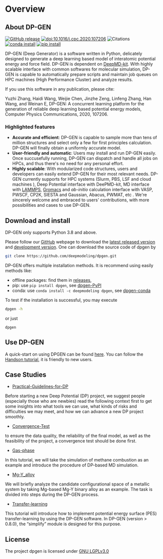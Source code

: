 # Overview

## About DP-GEN

[![GitHub release](https://img.shields.io/github/release/deepmodeling/dpgen.svg?maxAge=86400)](https://github.com/deepmodeling/dpgen/releases/)
[![doi:10.1016/j.cpc.2020.107206](https://img.shields.io/badge/DOI-10.1016%2Fj.cpc.2020.107206-blue)](https://doi.org/10.1016/j.cpc.2020.107206)
![Citations](https://citations.njzjz.win/10.1016/j.cpc.2020.107206)
[![conda install](https://img.shields.io/conda/dn/deepmodeling/dpgen?label=conda%20install)](https://anaconda.org/deepmodeling/dpgen)
[![pip install](https://img.shields.io/pypi/dm/dpgen?label=pip%20install)](https://pypi.org/project/dpgen)

DP-GEN (Deep Generator)  is a software written in Python, delicately designed to generate a deep learning based model of interatomic potential energy and force field. DP-GEN is dependent on [DeepMD-kit](https://github.com/deepmodeling/deepmd-kit/blob/master/README.md). With highly scalable interface with common softwares for molecular simulation, DP-GEN is capable to  automatically prepare scripts and maintain job queues on HPC machines (High Performance Cluster) and analyze results.

If you use this software in any publication, please cite:

Yuzhi Zhang, Haidi Wang, Weijie Chen, Jinzhe Zeng, Linfeng Zhang, Han Wang, and Weinan E, DP-GEN: A concurrent learning platform for the generation of reliable deep learning based potential energy models, Computer Physics Communications, 2020, 107206.

### Highlighted features
+ **Accurate and efficient**: DP-GEN is capable to sample more than tens of million structures and select only a few for first principles calculation. DP-GEN will finally obtain a uniformly accurate model.
+ **User-friendly and automatic**: Users may install and run DP-GEN easily. Once succusefully running, DP-GEN can dispatch and handle all jobs on HPCs, and thus there's no need for any personal effort.
+ **Highly scalable**: With modularized code structures, users and developers can easily extend DP-GEN for their most relevant needs. DP-GEN currently supports for HPC systems (Slurm, PBS, LSF and cloud machines ), Deep Potential interface with DeePMD-kit, MD interface with [LAMMPS](https://www.lammps.org/), [Gromacs](http://www.gromacs.org/)   and *ab-initio* calculation interface with VASP, PWSCF, CP2K, SIESTA and Gaussian, Abacus, PWMAT, etc . We're sincerely welcome and embraced to users' contributions, with more possibilities and cases to use DP-GEN.

## Download and install

DP-GEN only supports Python 3.8 and above.

Please follow our [GitHub](https://github.com/deepmodeling/dpgen) webpage to download the [latest released version](https://github.com/deepmodeling/dpgen/tree/master) and [development version](https://github.com/deepmodeling/dpgen/tree/devel).
One can download the source code of dpgen by
```bash
git clone https://github.com/deepmodeling/dpgen.git
```

DP-GEN offers multiple installation methods. It is recommend using easily methods like:
- offline packages: find them in [releases](https://github.com/deepmodeling/dpgen/releases/),
- pip: use `pip install dpgen`, see [dpgen-PyPI](https://pypi.org/project/dpgen/)
- conda: use `conda install -c deepmodeling dpgen`, see [dpgen-conda](https://anaconda.org/deepmodeling/dpgen)


To test if the installation is successful, you may execute
```bash
dpgen -h
```
or just
```
dpgen
```

## Use DP-GEN

A quick-start on using DPGEN can be found [here](https://tutorials.deepmodeling.com/en/latest/Tutorials/DP-GEN/index.html). You can follow the [Handson tutorial](https://tutorials.deepmodeling.com/en/latest/Tutorials/DP-GEN/learnDoc/DP-GEN_handson.html), it is friendly to new users.


## Case Studies

- [Practical-Guidelines-for-DP](https://tutorials.deepmodeling.com/en/latest/CaseStudies/Practical-Guidelines-for-DP/index.html)

Before starting a new Deep Potential (DP) project, we suggest people (especially those who are newbies) read the following context first to get some insights into what tools we can use, what kinds of risks and difficulties we may meet, and how we can advance a new DP project smoothly.

- [Convergence-Test](https://tutorials.deepmodeling.com/en/latest/CaseStudies/Convergence-Test/index.html)

to ensure the data quality, the reliability of the final model, as well as the feasibility of the project, a convergence test should be done first.

- [Gas-phase](https://tutorials.deepmodeling.com/en/latest/CaseStudies/Gas-phase/index.html)

In this tutorial, we will take the simulation of methane combustion as an example and introduce the procedure of DP-based MD simulation.

- [Mg-Y_alloy](https://tutorials.deepmodeling.com/en/latest/CaseStudies/Mg-Y_alloy/index.html)

 We will briefly analyze the candidate configurational space of a metallic system by taking Mg-based Mg-Y binary alloy as an example. The task is divided into steps during the DP-GEN process.

- [Transfer-learning](https://tutorials.deepmodeling.com/en/latest/CaseStudies/Transfer-learning/index.html)

 This tutorial will introduce how to implement potential energy surface (PES) transfer-learning by using the DP-GEN software. In DP-GEN (version > 0.8.0), the “simplify” module is designed for this purpose.

## License
The project dpgen is licensed under [GNU LGPLv3.0](https://github.com/deepmodeling/dpgen/blob/master/LICENSE)
